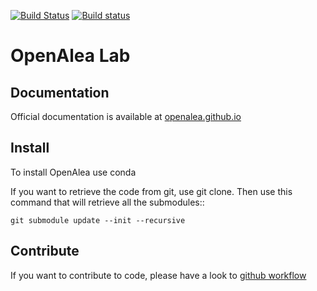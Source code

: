 [![Build Status](https://travis-ci.org/openalea/openalea.svg?branch=master)](https://travis-ci.org/openalea/openalea) [![Build status](https://ci.appveyor.com/api/projects/status/303pabu8pa694bwd/branch/master?svg=true)](https://ci.appveyor.com/project/fredboudon/openalea/branch/master)


# OpenAlea Lab

## Documentation

Official documentation is available at [openalea.github.io](http://openalea.github.io)

## Install
To install OpenAlea use conda

If you want to retrieve the code from git, use git clone.
Then use this command that will retrieve all the submodules::
    
    git submodule update --init --recursive

## Contribute

If you want to contribute to code, please have a look to [github workflow](http://virtualplants.github.io/contribute/devel/git-workflow.html)

